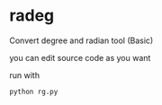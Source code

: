 # radeg
Convert degree and radian tool (Basic)

you can edit source code as you want

run with

```bash
python rg.py
```
